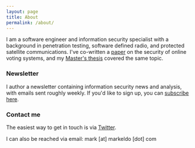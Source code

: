 ```yaml
---
layout: page
title: About
permalink: /about/
---
```


I am a software engineer and information security specialist with a background in penetration testing, software defined radio, and protected satellite communications. I've co-written a [paper](https://link.springer.com/chapter/10.1007/978-3-319-68687-5_8) on the security of online voting systems, and my [Master's thesis](https://arxiv.org/abs/1805.02202) covered the same topic.

### Newsletter

I author a newsletter containing information security news and analysis, with emails sent roughly weekly. If you'd like to sign up, you can [subscribe here](http://eepurl.com/dlZTVv).

### Contact me

The easiest way to get in touch is via [Twitter](https://twitter.com/markeldo).

I can also be reached via email: mark [at] markeldo [dot] com